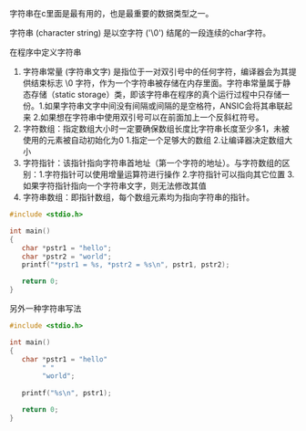 
字符串在c里面是最有用的，也是最重要的数据类型之一。

字符串 (character string) 是以空字符 ('\0') 结尾的一段连续的char字符。

在程序中定义字符串

1) 字符串常量 (字符串文字) 是指位于一对双引号中的任何字符，编译器会为其提供结束标志 \0 字符，作为一个字符串被存储在内存里面。字符串常量属于静态存储（static storage）类，即该字符串在程序的真个运行过程中只存储一份。1.如果字符串文字中间没有间隔或间隔的是空格符，ANSIC会将其串联起来 2.如果想在字符串中使用双引号可以在前面加上一个反斜杠符号。
2) 字符数组：指定数组大小时一定要确保数组长度比字符串长度至少多1，未被使用的元素被自动初始化为0 1.指定一个足够大的数组 2.让编译器决定数组大小
3) 字符指针：该指针指向字符串首地址（第一个字符的地址）。与字符数组的区别：1.字符指针可以使用增量运算符进行操作 2.字符指针可以指向其它位置 3.如果字符指针指向一个字符串文字，则无法修改其值
4) 字符串数组：即指针数组，每个数组元素均为指向字符串的指针。

```c
#include <stdio.h>

int main()
{
   char *pstr1 = "hello";
   char *pstr2 = "world";
   printf("*pstr1 = %s, *pstr2 = %s\n", pstr1, pstr2);

   return 0;
}
```

另外一种字符串写法

```c
#include <stdio.h>

int main()
{
   char *pstr1 = "hello"
        " "
        "world";
        
   printf("%s\n", pstr1);

   return 0;
}
```
